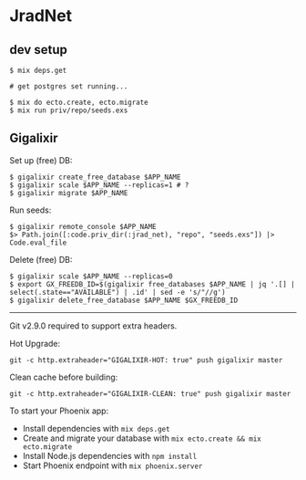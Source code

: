 # JradNet

## dev setup

```shell
$ mix deps.get

# get postgres set running...

$ mix do ecto.create, ecto.migrate
$ mix run priv/repo/seeds.exs
```

## Gigalixir

Set up (free) DB:

```
$ gigalixir create_free_database $APP_NAME
$ gigalixir scale $APP_NAME --replicas=1 # ?
$ gigalixir migrate $APP_NAME
```

Run seeds:

```
$ gigalixir remote_console $APP_NAME
$> Path.join([:code.priv_dir(:jrad_net), "repo", "seeds.exs"]) |> Code.eval_file
```

Delete (free) DB:

```
$ gigalixir scale $APP_NAME --replicas=0
$ export GX_FREEDB_ID=$(gigalixir free_databases $APP_NAME | jq '.[] | select(.state=="AVAILABLE") | .id' | sed -e 's/"//g')
$ gigalixir delete_free_database $APP_NAME $GX_FREEDB_ID
```

-------

Git v2.9.0 required to support extra headers.

Hot Upgrade:

    git -c http.extraheader="GIGALIXIR-HOT: true" push gigalixir master

Clean cache before building:

    git -c http.extraheader="GIGALIXIR-CLEAN: true" push gigalixir master

To start your Phoenix app:

  * Install dependencies with `mix deps.get`
  * Create and migrate your database with `mix ecto.create && mix ecto.migrate`
  * Install Node.js dependencies with `npm install`
  * Start Phoenix endpoint with `mix phoenix.server`
